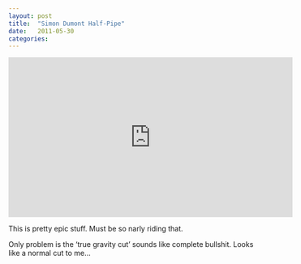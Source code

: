 ```yaml
---
layout: post
title:  "Simon Dumont Half-Pipe"
date:   2011-05-30
categories:
---
```

<iframe width="560" height="315" src="https://www.youtube.com/embed/dUqsznQyyz0" frameborder="0" allowfullscreen></iframe>

This is pretty epic stuff. Must be so narly riding that.

Only problem is the ‘true gravity cut’ sounds like complete bullshit. Looks like a normal cut to me…
